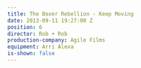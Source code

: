 ```yaml
---
title: The Boxer Rebellion - Keep Moving
date: 2013-09-11 19:27:00 Z
position: 6
director: Rob + Rob
production-company: Agile Films
equipment: Arri Alexa
is-shown: false
---
```


